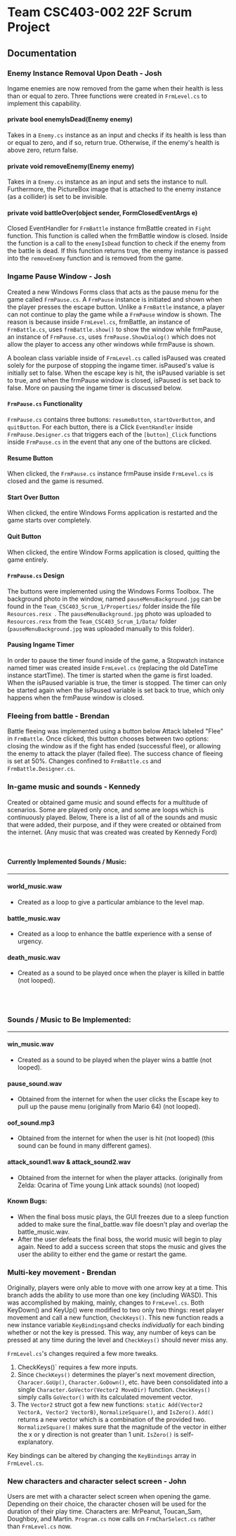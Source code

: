 # Team CSC403-002 22F Scrum Project

## Documentation 

### Enemy Instance Removal Upon Death - Josh

Ingame enemies are now removed from the game when their health is less than or equal to zero. Three functions were created in `FrmLevel.cs` to implement this capability. 

#### private bool enemyIsDead(Enemy enemy)

Takes in a `Enemy.cs` instance as an input and checks if its health is less than or equal to zero, and if so, return true. Otherwise, if the enemy's health is above zero, return false. 

#### private void removeEnemy(Enemy enemy)
Takes in a `Enemy.cs` instance as an input and sets the instance to null. Furthermore, the PictureBox image that is attached to the enemy instance (as a collider) is set to be invisible. 

#### private void battleOver(object sender, FormClosedEventArgs e)
Closed EventHandler for `FrmBattle` instance frmBattle created in `Fight` function. This function is called when the frmBattle window is closed. Inside the function is a call to the `enemyIsDead` function to check if the enemy from the battle is dead. If this function returns true, the enemy instance is passed into the `removeEnemy` function and is removed from the game.

### Ingame Pause Window - Josh

Created a new Windows Forms class that acts as the pause menu for the game called `FrmPause.cs`. A `FrmPause` instance is initiated and shown when the player presses the escape button. Unlike a `FrmBattle` instance, a player can not continue to play the game while a `FrmPause` window is shown. The reason is because inside `FrmLevel.cs`, frmBattle, an instance of `FrmBattle.cs`, uses `frmBattle.show()` to show the window while frmPause, an instance of `FrmPause.cs`, uses `frmPause.ShowDialog()` which does not allow the player to access any other windows while frmPause is shown. 

A boolean class variable inside of `FrmLevel.cs` called isPaused was created solely for the purpose of stopping the ingame timer. isPaused's value is initially set to false. When the escape key is hit, the isPaused variable is set to true, and when the frmPause window is closed, isPaused is set back to false. More on pausing the ingame timer is discussed below.

#### `FrmPause.cs` Functionality 

`FrmPause.cs` contains three buttons: `resumeButton`, `startOverButton`, and `quitButton`. For each button, there is a Click `EventHandler` inside `FrmPause.Designer.cs` that triggers each of the `[button]_Click` functions inside `FrmPause.cs` in the event that any one of the buttons are clicked.

#### Resume Button

When clicked, the `FrmPause.cs` instance frmPause inside `FrmLevel.cs` is closed and the game is resumed. 

#### Start Over Button 

When clicked, the entire Windows Forms application is restarted and the game starts over completely. 

#### Quit Button 

When clicked, the entire Window Forms application is closed, quitting the game entirely. 

#### `FrmPause.cs` Design

The buttons were implemented using the Windows Forms Toolbox. The background photo in the window, named `pauseMenuBackground.jpg` can be found in the `Team_CSC403_Scrum_1/Properties/` folder inside the file `Resources.resx `. The `pauseMenuBackground.jpg` photo was uploaded to `Resources.resx` from the `Team_CSC403_Scrum_1/Data/` folder (`pauseMenuBackground.jpg` was uploaded manually to this folder). 

#### Pausing Ingame Timer
In order to pause the timer found inside of the game, a Stopwatch instance named timer was created inside `FrmLevel.cs` (replacing the old DateTime instance startTime). The timer is started when the game is first loaded. When the isPaused variable is true, the timer is stopped. The timer can only be started again when the isPaused variable is set back to true, which only happens when the frmPause window is closed. 

### Fleeing from battle - Brendan
Battle fleeing was implemented using a button below Attack labeled "Flee" in `FrmBattle`. Once clicked, this button chooses between two options: closing the window as if the fight has ended (successful flee), or allowing the enemy to attack the player (failed flee). The success chance of fleeing is set at 50%. Changes confined to `FrmBattle.cs` and `FrmBattle.Designer.cs`.

### In-game music and sounds - Kennedy

Created or obtained game music and sound effects for a multitude of scenarios. Some are played only once, and some are loops which is continuously played.
Below, There is a list of all of the sounds and music that were added, their purpose, and if they were created or obtained from the internet. (Any music that was created was created by Kennedy Ford)

<br/>

#### Currently Implemented Sounds / Music:
<hr/>

#### world_music.waw
- Created as a loop to give a particular ambiance to the level map.

#### battle_music.wav
- Created as a loop to enhance the battle experience with a sense of urgency.

#### death_music.wav
- Created as a sound to be played once when the player is killed in battle (not looped).

<br/><br/>

### Sounds / Music to Be Implemented:
<hr/>

#### win_music.wav
- Created as a sound to be played when the player wins a battle (not looped).

#### pause_sound.wav
- Obtained from the internet for when the user clicks the Escape key to pull up the pause menu (originally from Mario 64) (not looped).

#### oof_sound.mp3
- Obtained from the internet for when the user is hit (not looped) (this sound can be found in many different games).

#### attack_sound1.wav & attack_sound2.wav
- Obtained from the internet for when the player attacks. (originally from Zelda: Ocarina of Time young Link attack sounds) (not looped)

#### Known Bugs:
- When the final boss music plays, the GUI freezes due to a sleep function added to make sure the final_battle.wav file doesn't play and overlap the battle_music.wav.
- After the user defeats the final boss, the world music will begin to play again. Need to add a success screen that stops the music and gives the user the ability to either end the game or restart the game.

### Multi-key movement - Brendan
Originally, players were only able to move with one arrow key at a time. This branch adds the ability to use more than one key (including WASD). This was accomplished by making, mainly, changes to `FrmLevel.cs`. Both KeyDown() and KeyUp() were modified to two only two things: reset player movement and call a new function, `CheckKeys()`. This new function reads a new instance variable `KeyBindings`and checks *individually* for each binding whether or not the key is pressed. This way, any number of keys can be pressed at any time during the level and `CheckKeys()` should never miss any.

`FrmLevel.cs`'s changes required a few more tweaks. 
1. CheckKeys()` requires a few more inputs. 
2. Since `CheckKeys()` determines the player's next movement direction, `Characer.GoUp()`, `Character.GoDown()`, etc. have been consolidated into a single `Character.GoVector(Vector2 MoveDir)` function. `CheckKeys()` simply calls `GoVector()` with its calculated movement vector. 
3. The `Vector2` struct got a few new functions: `static Add(Vector2 VectorA, Vector2 VectorB)`, `NormalizeSquare()`, and `IsZero()`. `Add()` returns a new vector which is a combination of the provided two. `NormalizeSquare()` makes sure that the magnitude of the vector in either the x or y direction is not greater than 1 unit. `IsZero()` is self-explanatory.

Key bindings can be altered by changing the `KeyBindings` array in `FrmLevel.cs`.

### New characters and character select screen - John
Users are met with a character select screen when opening the game. Depending on their choice, the character chosen will be used for the duration of their play time. Characters are: MrPeanut, Toucan_Sam, Doughboy, and Martin. `Program.cs` now calls on `FrmCharSelect.cs` rather than `FrmLevel.cs` now. 

